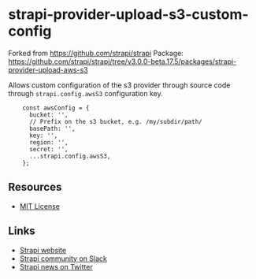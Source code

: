 # strapi-provider-upload-s3-custom-config

Forked from https://github.com/strapi/strapi
Package: https://github.com/strapi/strapi/tree/v3.0.0-beta.17.5/packages/strapi-provider-upload-aws-s3

Allows custom configuration of the s3 provider through source code through `strapi.config.awsS3` configuration key.

```
    const awsConfig = {
      bucket: '',
      // Prefix on the s3 bucket, e.g. /my/subdir/path/
      basePath: '',
      key: '',
      region: '',
      secret: '',
      ...strapi.config.awsS3,
    };
```

## Resources

- [MIT License](LICENSE.md)

## Links

- [Strapi website](http://strapi.io/)
- [Strapi community on Slack](http://slack.strapi.io)
- [Strapi news on Twitter](https://twitter.com/strapijs)

